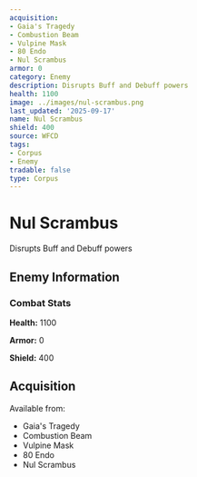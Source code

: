 ```yaml
---
acquisition:
- Gaia's Tragedy
- Combustion Beam
- Vulpine Mask
- 80 Endo
- Nul Scrambus
armor: 0
category: Enemy
description: Disrupts Buff and Debuff powers
health: 1100
image: ../images/nul-scrambus.png
last_updated: '2025-09-17'
name: Nul Scrambus
shield: 400
source: WFCD
tags:
- Corpus
- Enemy
tradable: false
type: Corpus
---
```


# Nul Scrambus

Disrupts Buff and Debuff powers

## Enemy Information

### Combat Stats

**Health:** 1100

**Armor:** 0

**Shield:** 400

## Acquisition

Available from:
- Gaia's Tragedy
- Combustion Beam
- Vulpine Mask
- 80 Endo
- Nul Scrambus

